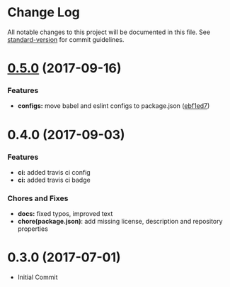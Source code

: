 # Change Log

All notable changes to this project will be documented in this file. See [standard-version](https://github.com/conventional-changelog/standard-version) for commit guidelines.

<a name="0.5.0"></a>
# [0.5.0](https://github.com/julie-ng/express-es6-starter/compare/v0.4.0...v0.5.0) (2017-09-16)


### Features

* **configs:** move babel and eslint configs to package.json ([ebf1ed7](https://github.com/julie-ng/express-es6-starter/commit/ebf1ed7))



<a name="0.4.0"></a>
# 0.4.0 (2017-09-03)

### Features

* **ci:** added travis ci config
* **ci:** added travis ci badge

### Chores and Fixes

* **docs:** fixed typos, improved text
* **chore(package.json)**: add missing license, description and repository properties

<a name="0.3.0"></a>
# 0.3.0 (2017-07-01)

* Initial Commit